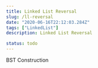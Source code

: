 ```yaml
---
title: Linked List Reversal
slug: /ll-reversal
date: "2020-06-16T22:12:03.284Z"
tags: ["LinkedList"]
description: Linked List Reversal

status: todo
---
```


BST Construction
